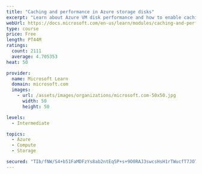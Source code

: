 ```yaml
---
title: "Caching and performance in Azure storage disks"
excerpt: "Learn about Azure VM disk performance and how to enable caching to help optimize read and write access to storage."
webUrl: https://docs.microsoft.com/en-us/learn/modules/caching-and-performance-azure-storage-and-disks/
type: course
price: Free
length: PT44M
ratings:
  count: 2111
  average: 4.705353
heat: 50

provider:
  name: Microsoft Learn
  domain: microsoft.com
  images:
    - url: /assets/images/organizations/microsoft.com-50x50.jpg
      width: 50
      height: 50

levels:
  - Intermediate

topics:
  - Azure
  - Compute
  - Storage

secured: "TIb/fNW/S4+b51FaMDFzYs8ab2ntEq5P+s+9O0RAJ3swcsHsH1rTWucfT7JOT2/sG6TKNiiCEywg4GnU1+MzZbk16GNdjbgUfINv6ptT4D4PGlnuDjJ0SHpqahgVm/7TH9x46UxMtbtLFgr6TXDGhAI42E7LQRSakHiH5dQhoP6pH+Fr4V6ryYrH7joWySTgm7SmMMht7OH03ZhSMoYnn9243Dg92VTvMcY6zzQFWjt0q5rrU5XePvl44iGtr8dv39DcaE86JwAKIyKTZ3KfyLm3E8zit9+1K2tuh2T39IPPwynV77MWA1IMRCTBaswl02pm8ZtAgeorEF8yPX2+6Efx1yWXkreOuypi67NxLCj2I4DeVwu04wDoQjaProGdzKeEzIn7TstJhnqhUWa8pHgk5effsYzMBjISC2PiDg0=;+2ih+ElFJL0u9rOfgb+rlA=="
---
```


